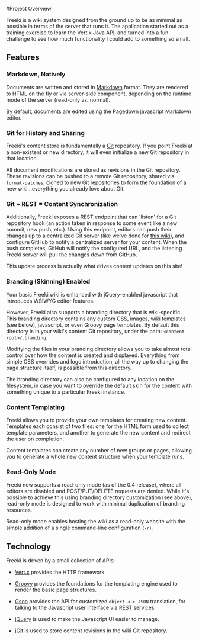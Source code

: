 <!-- Freeki metadata. Do not remove this section!
TITLE: Project Overview
-->
#Project Overview

Freeki is a wiki system designed from the ground up to be as minimal as possible in terms of the server that runs it. The application started out as a training exercise to learn the Vert.x Java API, and turned into a fun challenge to see how much functionality I could add to something so small.

## Features

### Markdown, Natively

Documents are written and stored in [Markdown][1] format. They are rendered to HTML on the fly or via server-side component, depending on the runtime mode of the server (read-only vs. normal). 

By default, documents are edited using the [Pagedown][2] javascript Markdown editor.

### Git for History and Sharing

Freeki's content store is fundamentally a [Git][3] repository. If you point Freeki at a non-existent or new directory, it will even initialize a new Git repository in that location.

All document modifications are stored as revisions in the Git repository. These revisions can be pushed to a remote Git repository, shared via `format-patches`, cloned to new Git repositories to form the foundation of a new wiki...everything you already love about Git.

### Git + REST = Content Synchronization

Additionally, Freeki exposes a REST endpoint that can 'listen' for a Git repository hook (an action taken in response to some event like a new commit, new push, etc.). Using this endpoint, editors can push their changes up to a centralized Git server (like we've done for [this wiki][4]), and configure GitHub to notify a centralized server for your content. When the push completes, GitHub will notify the configured URL, and the listening Freeki server will pull the changes down from GitHub.

This update process is actually what drives content updates on this site!

### Branding (Skinning) Enabled

Your basic Freeki wiki is enhanced with jQuery-enabled javascript that introduces WSIWYG editor features. 

However, Freeki also supports a branding directory that is wiki-specific. This branding directory contains any custom CSS, images, wiki templates (see below), javascript, or even Groovy page templates. By default this directory is in your wiki's content Git repository, under the path: `<content-root>/.branding`. 

Modifying the files in your branding directory allows you to take almost total control over how the content is created and displayed. Everything from simple CSS overrides and logo introduction, all the way up to changing the page structure itself, is possible from this directory.

The branding directory can also be configured to any location on the filesystem, in case you want to override the default skin for the content with something unique to a particular Freeki instance.

### Content Templating

Freeki allows you to provide your own templates for creating new content. Templates each consist of two files: one for the HTML form used to collect template parameters, and another to generate the new content and redirect the user on completion. 

Content templates can create any number of new groups or pages, allowing you to generate a whole new content structure when your template runs.

### Read-Only Mode

Freeki now supports a read-only mode (as of the 0.4 release), where all editors are disabled and POST/PUT/DELETE requests are denied. While it's possible to achieve this using branding directory customization (see above), read-only mode is designed to work with minimal duplication of branding resources.

Read-only mode enables hosting the wiki as a read-only website with the simple addition of a single command-line configuration (`-r`).

## Technology

Freeki is driven by a small collection of APIs:

- [Vert.x](http://vertx.io/) provides the HTTP framework
- [Groovy](http://groovy.codehaus.org/) provides the foundations for the templating engine used to render the basic page structures.
- [Gson](http://code.google.com/p/google-gson/) provides the API for customized `object <-> JSON` translation, for talking to the Javascript user interface via [REST](http://en.wikipedia.org/wiki/Representational_state_transfer) services.
- [jQuery](http://jquery.com/) is used to make the Javascript UI easier to manage.
- [jGit](http://www.eclipse.org/jgit/) is used to store content revisions in the wiki Git repository.


  [1]: http://daringfireball.net/projects/markdown/syntax
  [2]: http://code.google.com/p/pagedown/
  [3]: http://git-scm.com/
  [4]: https://github.com/jdcasey/freemaker-wiki
